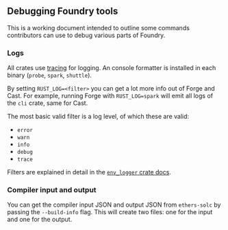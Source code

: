 ## Debugging Foundry tools

This is a working document intended to outline some commands contributors can use to debug various parts of Foundry.

### Logs

All crates use [tracing](https://docs.rs/tracing/latest/tracing/) for logging. An console formatter is installed in each binary (`probe`, `spark`, `shuttle`).

By setting `RUST_LOG=<filter>` you can get a lot more info out of Forge and Cast. For example, running Forge with `RUST_LOG=spark` will emit all logs of the `cli` crate, same for Cast.

The most basic valid filter is a log level, of which these are valid:

-   `error`
-   `warn`
-   `info`
-   `debug`
-   `trace`

Filters are explained in detail in the [`env_logger` crate docs](https://docs.rs/env_logger).

### Compiler input and output

You can get the compiler input JSON and output JSON from `ethers-solc` by passing the `--build-info` flag. This will create two files: one for the input and one for the output.
